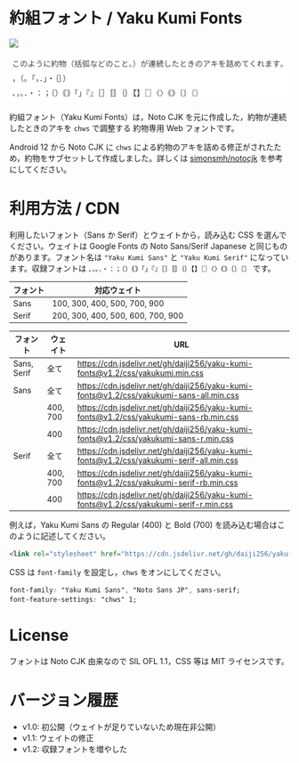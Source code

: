 # 約組フォント / Yaku Kumi Fonts

[![](https://data.jsdelivr.com/v1/package/gh/daiji256/yaku-kumi-fonts/badge)](https://www.jsdelivr.com/package/gh/daiji256/yaku-kumi-fonts)

![demo1](img/yakukumi-demo-1.png)

約組フォント（Yaku Kumi Fonts）は，Noto CJK を元に作成した，約物が連続したときのアキを `chws` で調整する 約物専用 Web フォントです。

Android 12 から Noto CJK に `chws` による約物のアキを詰める修正がされたため，約物をサブセットして作成しました。詳しくは [simonsmh/notocjk](https://github.com/simonsmh/notocjk) を参考にしてください。

# 利用方法 / CDN

利用したいフォント（Sans か Serif）とウェイトから，読み込む CSS を選んでください。ウェイトは Google Fonts の Noto Sans/Serif Japanese と同じものがあります。フォント名は `"Yaku Kumi Sans"` と `"Yaku Kumi Serif"` になっています。収録フォントは `、，。．・：；（）｟｠「」『』［］〚〛｛｝【】〖〗〈〉《》〔〕〘〙` です。

|フォント|対応ウェイト                     |
|--------|---------------------------------|
|Sans    |100, 300, 400, 500, 700, 900     |
|Serif   |200, 300, 400, 500, 600, 700, 900|

|フォント   |ウェイト|URL                                                                                     |
|-----------|--------|----------------------------------------------------------------------------------------|
|Sans, Serif|全て    |https://cdn.jsdelivr.net/gh/daiji256/yaku-kumi-fonts@v1.2/css/yakukumi.min.css          |
|Sans       |全て    |https://cdn.jsdelivr.net/gh/daiji256/yaku-kumi-fonts@v1.2/css/yakukumi-sans-all.min.css |
|           |400, 700|https://cdn.jsdelivr.net/gh/daiji256/yaku-kumi-fonts@v1.2/css/yakukumi-sans-rb.min.css  |
|           |400     |https://cdn.jsdelivr.net/gh/daiji256/yaku-kumi-fonts@v1.2/css/yakukumi-sans-r.min.css   |
|Serif      |全て    |https://cdn.jsdelivr.net/gh/daiji256/yaku-kumi-fonts@v1.2/css/yakukumi-serif-all.min.css|
|           |400, 700|https://cdn.jsdelivr.net/gh/daiji256/yaku-kumi-fonts@v1.2/css/yakukumi-serif-rb.min.css |
|           |400     |https://cdn.jsdelivr.net/gh/daiji256/yaku-kumi-fonts@v1.2/css/yakukumi-serif-r.min.css  |

例えば，Yaku Kumi Sans の Regular (400) と Bold (700) を読み込む場合はこのように記述してください。

```html
<link rel="stylesheet" href="https://cdn.jsdelivr.net/gh/daiji256/yaku-kumi-fonts@v1.2/css/yakukumi-sans-rb.min.css">
```

CSS は `font-family` を設定し，`chws` をオンにしてください。
```css
font-family: "Yaku Kumi Sans", "Noto Sans JP", sans-serif;
font-feature-settings: "chws" 1;
```

# License

フォントは Noto CJK 由来なので SIL OFL 1.1，CSS 等は MIT ライセンスです。

# バージョン履歴

- v1.0: 初公開（ウェイトが足りていないため現在非公開）
- v1.1: ウェイトの修正
- v1.2: 収録フォントを増やした
